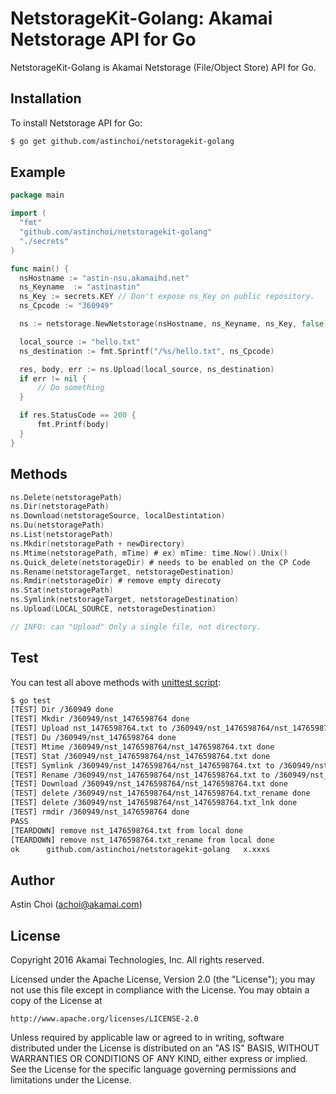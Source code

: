 NetstorageKit-Golang: Akamai Netstorage API for Go
================================================

NetstorageKit-Golang is Akamai Netstorage (File/Object Store) API for Go.  
  
  
Installation
------------

To install Netstorage API for Go:  

```bash
$ go get github.com/astinchoi/netstoragekit-golang
```
  
  
Example
-------

```go
package main

import (
  "fmt"
  "github.com/astinchoi/netstoragekit-golang"
  "./secrets"
)

func main() {
  nsHostname := "astin-nsu.akamaihd.net"
  ns_Keyname  := "astinastin"
  ns_Key := secrets.KEY // Don't expose ns_Key on public repository.
  ns_Cpcode := "360949"

  ns := netstorage.NewNetstorage(nsHostname, ns_Keyname, ns_Key, false)

  local_source := "hello.txt"
  ns_destination := fmt.Sprintf("/%s/hello.txt", ns_Cpcode) 

  res, body, err := ns.Upload(local_source, ns_destination)
  if err != nil {
      // Do something
  }

  if res.StatusCode == 200 {
      fmt.Printf(body)
  }
}
```
  
  
Methods
-------

```go
ns.Delete(netstoragePath)
ns.Dir(netstoragePath)
ns.Download(netstorageSource, localDestintation)
ns.Du(netstoragePath)
ns.List(netstoragePath)
ns.Mkdir(netstoragePath + newDirectory)
ns.Mtime(netstoragePath, mTime) # ex) mTime: time.Now().Unix()
ns.Quick_delete(netstorageDir) # needs to be enabled on the CP Code
ns.Rename(netstorageTarget, netstorageDestination)
ns.Rmdir(netstorageDir) # remove empty direcoty
ns.Stat(netstoragePath)
ns.Symlink(netstorageTarget, netstorageDestination)
ns.Upload(LOCAL_SOURCE, netstorageDestination)

// INFO: can "Upload" Only a single file, not directory.
```
  
  
Test
----
You can test all above methods with [unittest script](https://github.com/AstinCHOI/NetStorageKit-Golang/blob/master/netstorage_test.go):


```bash
$ go test
[TEST] Dir /360949 done
[TEST] Mkdir /360949/nst_1476598764 done
[TEST] Upload nst_1476598764.txt to /360949/nst_1476598764/nst_1476598764.txt done
[TEST] Du /360949/nst_1476598764 done
[TEST] Mtime /360949/nst_1476598764/nst_1476598764.txt done
[TEST] Stat /360949/nst_1476598764/nst_1476598764.txt done
[TEST] Symlink /360949/nst_1476598764/nst_1476598764.txt to /360949/nst_1476598764/nst_1476598764.txt_lnk done
[TEST] Rename /360949/nst_1476598764/nst_1476598764.txt to /360949/nst_1476598764/nst_1476598764.txt_rename done
[TEST] Download /360949/nst_1476598764/nst_1476598764.txt done
[TEST] delete /360949/nst_1476598764/nst_1476598764.txt_rename done
[TEST] delete /360949/nst_1476598764/nst_1476598764.txt_lnk done
[TEST] rmdir /360949/nst_1476598764 done
PASS
[TEARDOWN] remove nst_1476598764.txt from local done
[TEARDOWN] remove nst_1476598764.txt_rename from local done
ok  	github.com/astinchoi/netstoragekit-golang	x.xxxs
```
  
  
Author
------

Astin Choi (achoi@akamai.com)  
  
  
License
-------

Copyright 2016 Akamai Technologies, Inc.  All rights reserved.

Licensed under the Apache License, Version 2.0 (the "License");
you may not use this file except in compliance with the License.
You may obtain a copy of the License at

    http://www.apache.org/licenses/LICENSE-2.0

Unless required by applicable law or agreed to in writing, software
distributed under the License is distributed on an "AS IS" BASIS,
WITHOUT WARRANTIES OR CONDITIONS OF ANY KIND, either express or implied.
See the License for the specific language governing permissions and
limitations under the License.